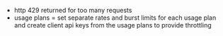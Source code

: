 - http 429 returned for too many requests
- usage plans = set separate rates and burst limits for each usage plan and create client api keys from the usage plans to provide throttling